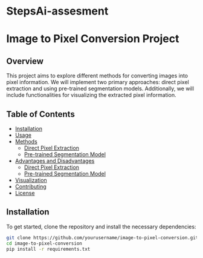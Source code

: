 # StepsAi-assesment

# Image to Pixel Conversion Project

## Overview

This project aims to explore different methods for converting images into pixel information. We will implement two primary approaches: direct pixel extraction and using pre-trained segmentation models. Additionally, we will include functionalities for visualizing the extracted pixel information.

## Table of Contents

- [Installation](#installation)
- [Usage](#usage)
- [Methods](#methods)
  - [Direct Pixel Extraction](#direct-pixel-extraction)
  - [Pre-trained Segmentation Model](#pre-trained-segmentation-model)
- [Advantages and Disadvantages](#advantages-and-disadvantages)
  - [Direct Pixel Extraction](#advantages-and-disadvantages-of-direct-pixel-extraction)
  - [Pre-trained Segmentation Model](#advantages-and-disadvantages-of-pre-trained-segmentation-model)
- [Visualization](#visualization)
- [Contributing](#contributing)
- [License](#license)

## Installation

To get started, clone the repository and install the necessary dependencies:

```bash
git clone https://github.com/yourusername/image-to-pixel-conversion.git
cd image-to-pixel-conversion
pip install -r requirements.txt
